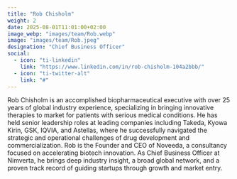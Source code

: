 ```yaml
---
title: "Rob Chisholm"
weight: 2
date: 2025-08-01T11:01:00+02:00
image_webp: "images/team/Rob.webp"
image: "images/team/Rob.jpeg"
designation: "Chief Business Officer"
social:
  - icon: "ti-linkedin"
    link: "https://www.linkedin.com/in/rob-chisholm-104a2bbb/"
  - icon: "ti-twitter-alt"
    link: "#"
---
```


Rob Chisholm is an accomplished biopharmaceutical executive with over 25 years of global industry experience, specializing in bringing innovative therapies to market for patients with serious medical conditions. He has held senior leadership roles at leading companies including Takeda, Kyowa Kirin, GSK, IQVIA, and Astellas, where he successfully navigated the strategic and operational challenges of drug development and commercialization. Rob is the Founder and CEO of Noveeda, a consultancy focused on accelerating biotech innovation. As Chief Business Officer at Nimverta, he brings deep industry insight, a broad global network, and a proven track record of guiding startups through growth and market entry.

